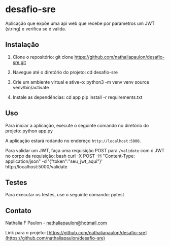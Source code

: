 # desafio-sre

Aplicação que expõe uma api web que recebe por parametros um JWT (string) e verifica se é valida.

## Instalação

1. Clone o repositório:
git clone https://github.com/nathaliapaulon/desafio-sre.git

2. Navegue até o diretório do projeto:
cd desafio-sre

3. Crie um ambiente virtual e ative-o:
python3 -m venv venv source venv/bin/activate

4. Instale as dependências:
cd app
pip install -r requirements.txt

## Uso

Para iniciar a aplicação, execute o seguinte comando no diretório do projeto:
python app.py

A aplicação estará rodando no endereço `http://localhost:5000`.

Para validar um JWT, faça uma requisição POST para `/validate` com o JWT no corpo da requisição:
bash curl -X POST -H "Content-Type: application/json" -d '{"token":"seu_jwt_aqui"}' http://localhost:5000/validate

## Testes

Para executar os testes, use o seguinte comando:
pytest

## Contato

Nathalia F Paulon - nathaliapaulon@hotmail.com

Link para o projeto: [https://github.com/nathaliapaulon/desafio-sre](https://github.com/nathaliapaulon/desafio-sre)
